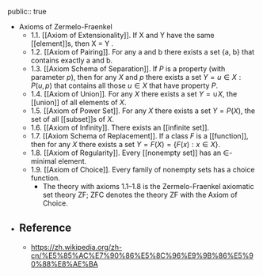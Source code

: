 public:: true

- Axioms of Zermelo-Fraenkel
	- 1.1. [[Axiom of Extensionality]]. If X and Y have the same [[element]]s, then
	  X = Y .
	- 1.2. [[Axiom of Pairing]]. For any a and b there exists a set {a, b} that
	  contains exactly a and b.
	- 1.3. [[Axiom Schema of Separation]]. If $P$ is a property (with parameter $p$),
	  then for any $X$ and $p$ there exists a set $Y = {u ∈ X : P(u, p)}$ that contains
	  all those $u ∈ X$ that have property $P$.
	- 1.4. [[Axiom of Union]]. For any $X$ there exists a set $Y = \cup X$, the [[union]]
	  of all elements of $X$.
	- 1.5. [[Axiom of Power Set]]. For any $X$ there exists a set $Y = P(X)$, the
	  set of all [[subset]]s of $X$.
	- 1.6. [[Axiom of Infinity]]. There exists an [[infinite set]].
	- 1.7. [[Axiom Schema of Replacement]]. If a class $F$ is a [[function]], then for
	  any $X$ there exists a set $Y = F(X) = \{F(x) : x ∈ X\}$.
	- 1.8. [[Axiom of Regularity]]. Every [[nonempty set]] has an $∈$-minimal element.
	- 1.9. [[Axiom of Choice]]. Every family of nonempty sets has a choice function.
		- The theory with axioms 1.1–1.8 is the Zermelo-Fraenkel axiomatic set
		  theory ZF; ZFC denotes the theory ZF with the Axiom of Choice.
- ## Reference
	- https://zh.wikipedia.org/zh-cn/%E5%85%AC%E7%90%86%E5%8C%96%E9%9B%86%E5%90%88%E8%AE%BA